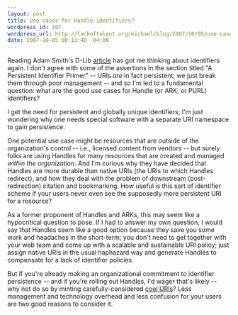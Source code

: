 ```yaml
--- 
layout: post
title: Use cases for Handle identifiers?
wordpress_id: 107
wordpress_url: http://lackoftalent.org/michael/blog/2007/10/05/use-cases-for-handle-identifiers/
date: 2007-10-05 00:13:40 -04:00
---
```

Reading Adam Smith's D-Lib <a href="http://dlib.org/dlib/september07/smith/09smith.html" target="_blank">article</a> has got me thinking about identifiers again.  I don't agree with some of the assertions in the section titled "A Persistent Identifier Primer" -- URIs <em>are</em> in fact persistent; we just break them through poor management -- and so I'm led to a fundamental question: what are the good use cases for Handle (or ARK, or PURL) identifiers?  

I get the need for persistent and globally unique identifiers; I'm just wondering why one needs special software with a separate URI namespace to gain persistence.

One potential use case might be resources that are outside of the organization's control -- i.e., licensed content from vendors -- but surely folks are using Handles for many resources that are created and managed <em>within the organization</em>.  And I'm curious why they have decided that Handles are more durable than native URIs (the URIs to which Handles redirect), and how they deal with the problem of downstream (post-redirection) citation and bookmarking.  How useful is this sort of identifier scheme if your users never even see the supposedly more persistent URI for a resource?

As a former proponent of Handles and ARKs, this may seem like a hypocritical question to pose.  If I had to answer my own question, I would say that Handles seem like a good option because they save you some work and headaches in the short-term; you don't need to get together with your web team and come up with a scalable and sustainable URI policy; just assign native URIs in the usual haphazard way and generate Handles to compensate for a lack of identifier policies.

But if you're already making an organizational commitment to identifier persistence -- and if you're rolling out Handles, I'd wager that's likely -- why not do so by minting carefully-considered <a target="_blank" href="http://www.w3.org/Provider/Style/URI">cool URIs</a>?  Less management and technology overhead and less confusion for your users are two good reasons to consider it.

